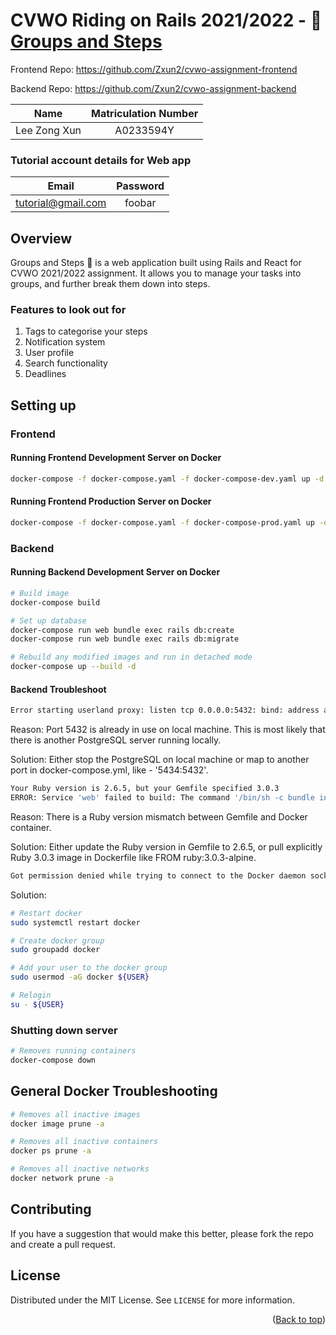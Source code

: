 # CVWO Riding on Rails 2021/2022 - 📝 [Groups and Steps](https://cvwo-groups-and-steps.netlify.app/)

<div id="#top"></div>

Frontend Repo: <https://github.com/Zxun2/cvwo-assignment-frontend>

Backend Repo: <https://github.com/Zxun2/cvwo-assignment-backend>

|     Name     | Matriculation Number |
| :----------: | :------------------: |
| Lee Zong Xun |      A0233594Y       |

### Tutorial account details for Web app

|       Email        | Password |
| :----------------: | :------: |
| tutorial@gmail.com |  foobar  |

## Overview

Groups and Steps 📝 is a web application built using Rails and React for CVWO 2021/2022 assignment. It allows you to manage your tasks into groups, and further break them down into steps.

### Features to look out for

1. Tags to categorise your steps
2. Notification system
3. User profile
4. Search functionality
5. Deadlines

## Setting up

### Frontend

#### Running Frontend Development Server on Docker

```bash
docker-compose -f docker-compose.yaml -f docker-compose-dev.yaml up -d --build
```

#### Running Frontend Production Server on Docker

```bash
docker-compose -f docker-compose.yaml -f docker-compose-prod.yaml up -d --build
```

### Backend

#### Running Backend Development Server on Docker

```bash
# Build image
docker-compose build

# Set up database
docker-compose run web bundle exec rails db:create
docker-compose run web bundle exec rails db:migrate

# Rebuild any modified images and run in detached mode
docker-compose up --build -d
```

#### Backend Troubleshoot

```bash
Error starting userland proxy: listen tcp 0.0.0.0:5432: bind: address already in use
```

Reason: Port 5432 is already in use on local machine. This is most likely that there is another PostgreSQL server running locally.

Solution: Either stop the PostgreSQL on local machine or map to another port in docker-compose.yml, like - '5434:5432'.

```bash
Your Ruby version is 2.6.5, but your Gemfile specified 3.0.3
ERROR: Service 'web' failed to build: The command '/bin/sh -c bundle install' returned a non-zero code: 18
```

Reason: There is a Ruby version mismatch between Gemfile and Docker container.

Solution: Either update the Ruby version in Gemfile to 2.6.5, or pull explicitly Ruby 3.0.3 image in Dockerfile like FROM ruby:3.0.3-alpine.

```bash
Got permission denied while trying to connect to the Docker daemon socket at unix:///var/run/docker.sock: Get http://%2Fvar%2Frun%2Fdocker.sock/v1.40/containers/json: dial unix /var/run/docker.sock: connect: permission denied
```

Solution:

```bash
# Restart docker
sudo systemctl restart docker

# Create docker group
sudo groupadd docker

# Add your user to the docker group
sudo usermod -aG docker ${USER}

# Relogin
su - ${USER}
```

### Shutting down server

```bash
# Removes running containers
docker-compose down
```

## General Docker Troubleshooting

```bash
# Removes all inactive images
docker image prune -a

# Removes all inactive containers
docker ps prune -a

# Removes all inactive networks
docker network prune -a
```

## Contributing

If you have a suggestion that would make this better, please fork the repo and create a pull request.

<!-- LICENSE -->

## License

Distributed under the MIT License. See `LICENSE` for more information.

<p align="right">(<a href="#top">Back to top</a>)</p>

